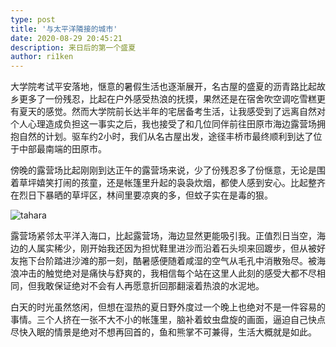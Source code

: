 ```yaml
---
type: post
title: '与太平洋隣接的城市'
date: 2020-08-29 20:45:21
description: 来日后的第一个盛夏
author: ri1ken
---
```


大学院考试平安落地，惬意的暑假生活也逐渐展开，名古屋的盛夏的沥青路比起故乡更多了一份残忍，比起在户外感受热浪的抚摸，果然还是在宿舍吹空调吃雪糕更有夏天的感觉。然而大学院前长达半年的宅居备考生活，让我感受到了远离自然对个人心理造成负担这一事实之后，我也接受了和几位同伴前往田原市海边露营场拥抱自然的计划。驱车约2小时，我们从名古屋出发，途径丰桥市最终顺利到达了位于中部最南端的田原市。

傍晚的露营场比起刚刚到达正午的露营场来说，少了份残忍多了份惬意，无论是围着草坪嬉笑打闹的孩童，还是帐篷里升起的袅袅炊烟，都使人感到安心。比起整齐在烈日下暴晒的草坪区，林间里要凉爽的多，但蚊子实在是毒的狠。

![tahara](/images/tahara.jpeg)

露营场紧邻太平洋入海口，比起露营场，海边显然更能吸引我。正值烈日当空，海边的人属实稀少，刚开始我还因为担忧鞋里进沙而沿着石头坝来回踱步，但从被好友拖下台阶踏进沙滩的那一刻，酷暑感便随着咸湿的空气从毛孔中消散殆尽。被海浪冲击的触觉绝对是痛快与舒爽的，我相信每个站在这里人此刻的感受大都不尽相同，但我敢保证绝对不会有人再愿意折回那翻滚着热浪的水泥地。

白天的时光虽然悠闲，但想在湿热的夏日野外度过一个晚上也绝对不是一件容易的事情。三个人挤在一张不大不小的帐篷里，脑补着蚊虫盘旋的画面，逼迫自己快点尽快入眠的情景是绝对不想再回首的，鱼和熊掌不可兼得，生活大概就是如此。


